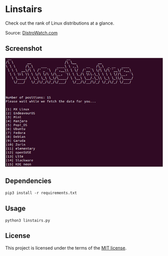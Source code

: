 # Linstairs

Check out the rank of Linux distributions at a glance.

Source: [DistroWatch.com](https://distrowatch.com/)

## Screenshot

<img src="screenshot/linstairs.png" alt="Linstairs screenshot">

## Dependencies

```
pip3 install -r requirements.txt
```

## Usage

```
python3 linstairs.py
```

## License

This project is licensed under the terms of the [MIT license](LICENSE).
